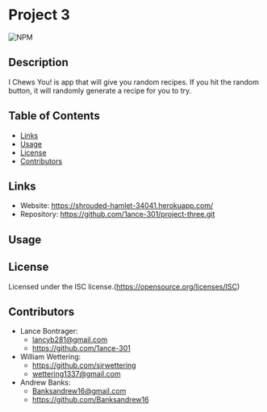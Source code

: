 # Project 3

  ![NPM](https://img.shields.io/npm/l/glob?style=flat-square)

  ## Description
  I Chews You! is app that will give you random recipes. If you hit the random button, it will randomly generate a recipe for you to try. 

  ## Table of Contents
  * [Links](#links)
  * [Usage](#usage)
  * [License](#license)
  * [Contributors](#contributors)

  ## Links
  - Website: https://shrouded-hamlet-34041.herokuapp.com/
  - Repository: https://github.com/1ance-301/project-three.git
  

  ## Usage
  

  ## License
  Licensed under the ISC license.(https://opensource.org/licenses/ISC)

  ## Contributors
  - Lance Bontrager:
    * lancyb281@gmail.com
    * https://github.com/1ance-301
  - William Wettering:
    * https://github.com/sirwettering
    * wettering1337@gmail.com
  - Andrew Banks:
    * Banksandrew16@gmail.com
    * https://github.com/Banksandrew16

